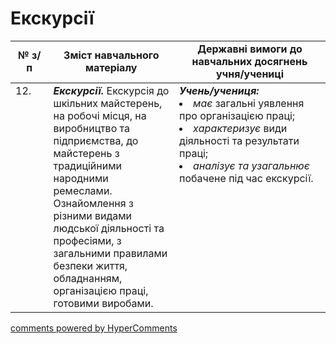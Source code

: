 <div id="hypercomments_widget" class="js-hypercomments-widget invisible"></div>

# Екскурсії

<table>
  <tr>
    <td width="12%" align="center"><b>№ з/п</b></td>
    <td width="40%" align="center"><b>Зміст навчального матеріалу</b></td>
    <td width="60%" align="center"><b>Державні вимоги до навчальних досягнень учня/учениці</b></td>
  </tr>
<tbody>
  <tr>
    <td width="12%" style="vertical-align:top !important;">
12.</td>
    <td width="40%" style="vertical-align:top !important;">
<b><i>Екскурсії.</i></b> Екскурсія до шкільних майстерень, на робочі місця, на виробництво та підприємства, до майстерень з традиційними народними ремеслами.<br> 
Ознайомлення з різними видами людської діяльності та професіями, з  загальними правилами безпеки життя, обладнанням, організацією праці, готовими виробами.
</td>
    <td width="60%" style="vertical-align:top !important;">
<i><b>Учень/учениця:</b></i><br>
<li><i>має</i> загальні уявлення про організацією праці; </li>
<li><i>характеризує</i> види діяльності та результати праці; </li>
<li><i>аналізує та узагальнює</i> побачене під час екскурсії.</li>
</td>
  </tr>
</tbody>
</table>

<div class="js-hypercomments-container">
<a href="http://hypercomments.com" class="hc-link" title="comments widget">comments powered by HyperComments</a>
</div>